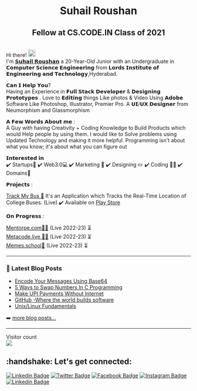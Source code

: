 
<h1 align="center">Suhail Roushan</h1>
<h2 align="center">Fellow at CS.CODE.IN Class of 2021 </h2>


 <br>Hi there! <img src="https://user-images.githubusercontent.com/42378118/110234147-e3259600-7f4e-11eb-95be-0c4047144dea.gif" width="20"><br>
I'm [𝗦𝘂𝗵𝗮𝗶𝗹 𝗥𝗼𝘂𝘀𝗵𝗮𝗻](https://suhailroushan.com) a 20-Year-Old Junior with an Undergraduate in 𝗖𝗼𝗺𝗽𝘂𝘁𝗲𝗿 𝗦𝗰𝗶𝗲𝗻𝗰𝗲 𝗘𝗻𝗴𝗶𝗻𝗲𝗲𝗿𝗶𝗻𝗴 from 𝗟𝗼𝗿𝗱𝘀 𝗜𝗻𝘀𝘁𝗶𝘁𝘂𝘁𝗲 𝗼𝗳 𝗘𝗻𝗴𝗶𝗻𝗲𝗲𝗿𝗶𝗻𝗴 𝗮𝗻𝗱 𝗧𝗲𝗰𝗵𝗻𝗼𝗹𝗼𝗴𝘆,Hyderabad.<br>

𝗖𝗮𝗻 𝗜 𝗛𝗲𝗹𝗽 𝗬𝗼𝘂?<br>
Having an Experience in 𝗙𝘂𝗹𝗹 𝗦𝘁𝗮𝗰𝗸 𝗗𝗲𝘃𝗲𝗹𝗼𝗽𝗲𝗿 & 𝗗𝗲𝘀𝗶𝗴𝗻𝗶𝗻𝗴 𝗣𝗿𝗼𝘁𝗼𝘁𝘆𝗽𝗲𝘀 . Love to 𝗘𝗱𝗶𝘁𝗶𝗻𝗴 things Like photos & Video Using 𝗔𝗱𝗼𝗯𝗲 Software Like Photoshop, Illustrator, Premier Pro. A 𝗨𝗜/𝗨𝗫 𝗗𝗲𝘀𝗶𝗴𝗻𝗲𝗿 from Neumorphism and Glassmorphism<br>

𝗔 𝗙𝗲𝘄 𝗪𝗼𝗿𝗱𝘀 𝗔𝗯𝗼𝘂𝘁 𝗺𝗲 :<br>
A Guy with having Creativity + Coding Knowledge to Build Products which would Help people by using them. I would like to Solve problems using Updated Technology and making it more helpful. Programming isn't about what you know; it's about what you can figure out<br>

𝗜𝗻𝘁𝗲𝗿𝗲𝘀𝘁𝗲𝗱 𝗶𝗻 <br>
✔️ Startups🚀 
✔️ Web3.0💻
✔️ Marketing 🤳 
✔️ Designing ✏️ 
✔️ Coding 🧑‍💻 
✔️ Domains🤑 
          

𝗣𝗿𝗼𝗷𝗲𝗰𝘁𝘀 : <br>

[Track My Bus 🚌](https://trackmybus.tech) It's an Application which Tracks the Real-Time Location of College Buses. (Live) ✔️
Available on [Play Store](https://play.google.com/store/apps/details?id=com.w8india.w8)

𝗢𝗻 𝗣𝗿𝗼𝗴𝗿𝗲𝘀𝘀 : <br>

[Mentorpe.com🧑‍🏫](https://suhailroushan.com/progress.html)  (Live 2022-23)  ⏳  <br>
[Metacode.live 🧑‍💻](https://suhailroushan.com/progress.html)  (Live 2022-23)  ⏳  <br>
[Memes.school🎒](https://suhailroushan.com/progress.html)  (Live 2022-23)  ⏳  <br>





---

### 📕 Latest Blog Posts

<!-- BLOG-POST-LIST:START -->
- [Encode Your Messages Using Base64](https://suhailroushan.medium.com/encode-your-messages-using-base64-315d2c0420ce)
- [5 Ways to Swap Numbers In C Programming](https://suhailroushan.medium.com/5-ways-to-swap-numbers-in-c-programming-5b2e6f0cf59f)
- [Make UPI Payments Without Internet](https://suhailroushan.medium.com/yes-you-heard-right-now-make-upi-payments-without-internet-9d831e8b2509)
- [GitHub -Where the world builds software](https://suhailroushan.medium.com/github-where-the-world-builds-software-a4b6cf383824)
- [Unix/Linux Fundamentals](https://suhailroushan.medium.com/unix-linux-fundamentals-7f0a3b1e49b4)
<!-- BLOG-POST-LIST:END -->

➡️ [more blog posts...](https://suhailroushan.medium.com/)

---

<p align="left"> 
  Visitor count<br>
  <img src="https://profile-counter.glitch.me/suhailroushan13/count.svg" />
</p>

<h2 align="left">:handshake: Let's get connected:</h2>

[![Linkedin Badge](https://img.shields.io/badge/-suhailroushan-blue?style=flat-square&logo=Linkedin&logoColor=white&link=https://www.linkedin.com/in/suhailroushan/)](https://www.linkedin.com/in/suhailroushan/) [![Twitter
Badge](https://img.shields.io/badge/-@suhailroushan13-1ca0f1?style=flat-square&labelColor=1ca0f1&logo=twitter&logoColor=white&link=https://twitter.com/suhailroushan13)](https://twitter.com/suhailroushan13) [![Facebook
Badge](https://img.shields.io/badge/-@suhailroushan13-3b5998?style=flat-square&labelColor=3b5998&logo=facebook&logoColor=white&link=https://www.facebook.com/your.suhailroushan/)](https://www.facebook.com/your.suhailroushan/) [![Instagram
Badge](https://img.shields.io/badge/-@suhailroushan.in-D7008A?style=flat-square&labelColor=D7008A&logo=Instagram&logoColor=white&link=https://www.instagram.com/suhailroushan.in/)](https://www.instagram.com/suhailroushan.in/)
[![Linkedin Badge](https://img.shields.io/badge/-suhailroushan.com-blueviolet?style=flat-square&logo=appveyor&logoColor=white&link=https://suhailroushan.com/)](https://suhailroushan.com/)



